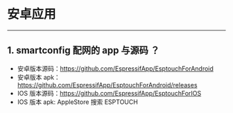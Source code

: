 # 安卓应用

<style>
body {counter-reset: h2}
  h2 {counter-reset: h3}
  h2:before {counter-increment: h2; content: counter(h2) ". "}
  h3:before {counter-increment: h3; content: counter(h2) "." counter(h3) ". "}
  h2.nocount:before, h3.nocount:before, { content: ""; counter-increment: none }
</style>

---

## smartconfig 配网的 app 与源码 ？

- 安卓版本源码：https://github.com/EspressifApp/EsptouchForAndroid
- 安卓版本 apk：https://github.com/EspressifApp/EsptouchForAndroid/releases
- IOS 版本源码：https://github.com/EspressifApp/EsptouchForIOS
- IOS 版本 apk: AppleStore 搜索 ESPTOUCH
